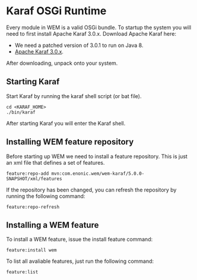 
# Karaf OSGi Runtime

Every module in WEM is a valid OSGi bundle. To startup the system you will need to first
install Apache Karaf 3.0.x. Download Apache Karaf here:

* We need a patched version of 3.0.1 to run on Java 8.
* [Apache Karaf 3.0.x](http://repo.enonic.com/public/org/apache/karaf/apache-karaf-java8/3.0.1/apache-karaf-java8-3.0.1.zip).

After downloading, unpack onto your system.

## Starting Karaf

Start Karaf by running the karaf shell script (or bat file).

    cd <KARAF_HOME>
    ./bin/karaf

After starting Karaf you will enter the Karaf shell.

## Installing WEM feature repository

Before starting up WEM we need to install a feature repository. This is just an
xml file that defines a set of features.

    feature:repo-add mvn:com.enonic.wem/wem-karaf/5.0.0-SNAPSHOT/xml/features

If the repository has been changed, you can refresh the repository by running the
following command:

    feature:repo-refresh

## Installing a WEM feature

To install a WEM feature, issue the install feature command:

    feature:install wem

To list all avaliable features, just run the following command:

    feature:list


